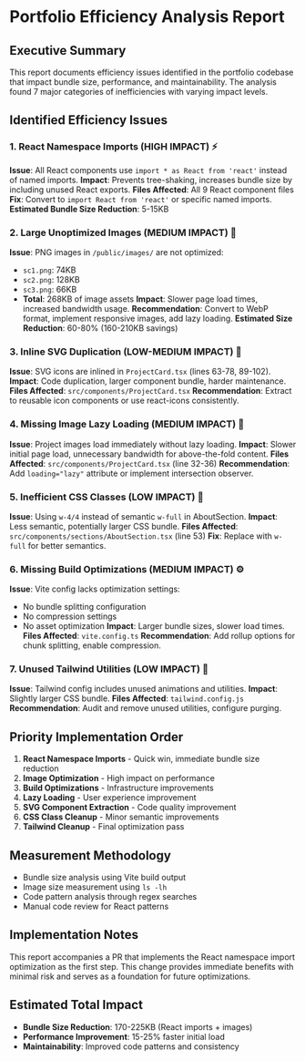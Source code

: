 # Portfolio Efficiency Analysis Report

## Executive Summary

This report documents efficiency issues identified in the portfolio codebase that impact bundle size, performance, and maintainability. The analysis found 7 major categories of inefficiencies with varying impact levels.

## Identified Efficiency Issues

### 1. React Namespace Imports (HIGH IMPACT) ⚡
**Issue**: All React components use `import * as React from 'react'` instead of named imports.
**Impact**: Prevents tree-shaking, increases bundle size by including unused React exports.
**Files Affected**: All 9 React component files
**Fix**: Convert to `import React from 'react'` or specific named imports.
**Estimated Bundle Size Reduction**: 5-15KB

### 2. Large Unoptimized Images (MEDIUM IMPACT) 📸
**Issue**: PNG images in `/public/images/` are not optimized:
- `sc1.png`: 74KB
- `sc2.png`: 128KB  
- `sc3.png`: 66KB
- **Total**: 268KB of image assets
**Impact**: Slower page load times, increased bandwidth usage.
**Recommendation**: Convert to WebP format, implement responsive images, add lazy loading.
**Estimated Size Reduction**: 60-80% (160-210KB savings)

### 3. Inline SVG Duplication (LOW-MEDIUM IMPACT) 🔄
**Issue**: SVG icons are inlined in `ProjectCard.tsx` (lines 63-78, 89-102).
**Impact**: Code duplication, larger component bundle, harder maintenance.
**Files Affected**: `src/components/ProjectCard.tsx`
**Recommendation**: Extract to reusable icon components or use react-icons consistently.

### 4. Missing Image Lazy Loading (MEDIUM IMPACT) 🚀
**Issue**: Project images load immediately without lazy loading.
**Impact**: Slower initial page load, unnecessary bandwidth for above-the-fold content.
**Files Affected**: `src/components/ProjectCard.tsx` (line 32-36)
**Recommendation**: Add `loading="lazy"` attribute or implement intersection observer.

### 5. Inefficient CSS Classes (LOW IMPACT) 🎨
**Issue**: Using `w-4/4` instead of semantic `w-full` in AboutSection.
**Impact**: Less semantic, potentially larger CSS bundle.
**Files Affected**: `src/components/sections/AboutSection.tsx` (line 53)
**Fix**: Replace with `w-full` for better semantics.

### 6. Missing Build Optimizations (MEDIUM IMPACT) ⚙️
**Issue**: Vite config lacks optimization settings:
- No bundle splitting configuration
- No compression settings
- No asset optimization
**Impact**: Larger bundle sizes, slower load times.
**Files Affected**: `vite.config.ts`
**Recommendation**: Add rollup options for chunk splitting, enable compression.

### 7. Unused Tailwind Utilities (LOW IMPACT) 🧹
**Issue**: Tailwind config includes unused animations and utilities.
**Impact**: Slightly larger CSS bundle.
**Files Affected**: `tailwind.config.js`
**Recommendation**: Audit and remove unused utilities, configure purging.

## Priority Implementation Order

1. **React Namespace Imports** - Quick win, immediate bundle size reduction
2. **Image Optimization** - High impact on performance
3. **Build Optimizations** - Infrastructure improvements
4. **Lazy Loading** - User experience improvement
5. **SVG Component Extraction** - Code quality improvement
6. **CSS Class Cleanup** - Minor semantic improvements
7. **Tailwind Cleanup** - Final optimization pass

## Measurement Methodology

- Bundle size analysis using Vite build output
- Image size measurement using `ls -lh`
- Code pattern analysis through regex searches
- Manual code review for React patterns

## Implementation Notes

This report accompanies a PR that implements the React namespace import optimization as the first step. This change provides immediate benefits with minimal risk and serves as a foundation for future optimizations.

## Estimated Total Impact

- **Bundle Size Reduction**: 170-225KB (React imports + images)
- **Performance Improvement**: 15-25% faster initial load
- **Maintainability**: Improved code patterns and consistency
